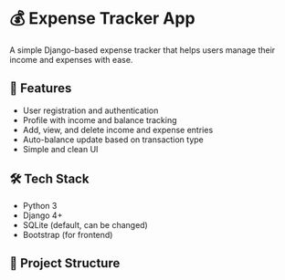 # 💰 Expense Tracker App

A simple Django-based expense tracker that helps users manage their income and expenses with ease.

## 🚀 Features

- User registration and authentication
- Profile with income and balance tracking
- Add, view, and delete income and expense entries
- Auto-balance update based on transaction type
- Simple and clean UI

## 🛠️ Tech Stack

- Python 3
- Django 4+
- SQLite (default, can be changed)
- Bootstrap (for frontend)

## 📁 Project Structure

